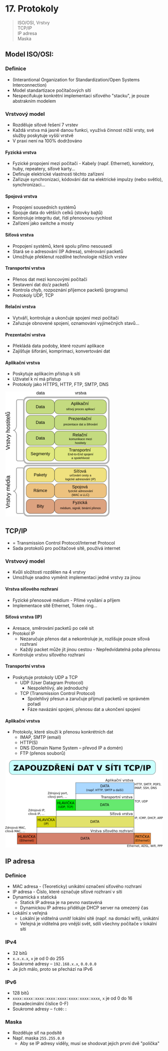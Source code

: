 # 17. Protokoly

> ISO/OSI, Vrstvy \
> TCP/IP \
> IP adresa \
> Maska

## Model ISO/OSI:

### Definice

- (Interantional Organization for Standardization/Open Systems Interconnection)
- Model standartizace počítačových sítí
- Nespecifukuje konkrétní implementaci síťového "stacku", je pouze abstrakním modelem

### Vrstvový model

- Rozděluje síťové řešení 7 vrstev
- Každá vrstva má jasně danou funkci, využívá činnost nižší vrsty, své služby poskytuje vyšší vrstvě
- V praxi není na 100% dodržováno

#### Fyzická vrstva

- Fyzické propojení mezi počítači - Kabely (např. Ethernet), konektory, huby, repeatery, síťové karty...
- Definuje elektrické vlastnosti těchto zařízení
- Zařizuje synchronizaci, kódování dat na elektrické impulzy (nebo světlo), synchronizaci...

#### Spojová vrstva

- Propojení sousedních systémů
- Spojuje data do větších celků (stovky bajtů)
- Kontroluje integritu dat, řídí přenosovou rychlost
- Zařízení jako switche a mosty

#### Síťová vrstva

- Propojení systémů, které spolu přímo nesousedí
- Stará se o adresování (IP Adresa), směrování packetů
- Umožňuje překlenut rozdílné technologie nižších vrstev

#### Transportní vrstva

- Přenos dat mezi koncovými počítači
- Sestavení dat do/z packetů
- Kontrola chyb, rozpoznání příjemce packetů (programu)
- Protokoly UDP, TCP

#### Relační vrstva

- Vytváří, kontroluje a ukončuje spojení mezi počítači
- Zařuzuje obnovené spojení, oznamování vyjímečných stavů...

#### Prezentační vrstva

- Překládá data podoby, které rozumí aplikace
- Zajišťuje šiforání, komprimaci, konvertování dat

#### Aplikační vrstva

- Poskytuje aplikacím přístup k síti
- Uživatel k ní má přístup
- Protokoly jako HTTPS, HTTP, FTP, SMTP, DNS

![Model ISO/OSI](./ISO_OSI.png)

## TCP/IP

- = Transmission Control Protocol/Internet Protocol
- Sada protokolů pro počítačové sítě, používá internet

### Vrstvový model

- Kvůli složitosti rozdělen na 4 vrstvy
- Umožňuje snadno vyměnit implementaci jedné vrstvy za jinou

#### Vrstva síťového rozhraní

- Fyzické přenosové médium - Přímé vysílání a příjem
- Implementace sítě Ethernet, Token ring...

#### Síťová vrstva (IP)

- Aresace, směrování packetů po celé sít
- Protokol IP
  - Nezaručuje přenos dat a nekontroluje je, rozlišuje pouze síťová rozhraní
  - Každý packet může jít jinou cestou - Nepředvídatelná poba přenosu
- Kontroluje vrstvu síťového rozhraní

#### Transportní vrstva

- Poskytuje protokoly UDP a TCP
  - UDP (User Datagram Protocol)
    - Nespolehlivý, ale jednoduchý
  - TCP (Transmission Control Protocol)
    - Spolehlivý přesun a zaručuje přijmutí packetů ve správném pořadí
    - Fáze navázání spojení, přenosu dat a ukončení spojení

#### Aplikační vrstva

- Protokoly, které slouží k přenosu konkrétních dat
  - IMAP, SMTP (email)
  - HTTP(S)
  - DNS (Domain Name System – převod IP a domén)
  - FTP (přenos souborů)

![Vrstvy TCP/IP](./TCP_IP.png)

## IP adresa

### Definice

- MAC adresa - (Teoreticky) unikátní označení síťového rozhraní
- IP adresa - Číslo, které označuje síťové rozhraní v síti
- Dynamická x statická
  - Statick IP adresa je na pevno nastavéná
  - Dynamickou IP adresu přiděluje DHCP server na omezený čas
- Lokální x veřejná
  - Lokální je viditelná uvnitř lokální sítě (např. na domácí wifi), unikátní
  - Veřejná je viditelná pro vnější svět, sdílí všechny počítače v lokální síti

### IPv4

- 32 bitů
- `x.x.x.x`, `x` je od 0 do 255
- Soukromé adresy – `192.168.x.x`, `0.0.0.0`
- Je jich málo, proto se přechází na IPv6

### IPv6

- 128 bitů
- `xxxx:xxxx:xxxx:xxxx:xxxx:xxxx:xxxx:xxxx`, `x` je od 0 do 16 (hexadecimální číslice 0-F)
- Soukromé adresy – `fc00::`

### Maska

- Rozděluje síť na podsítě
- Např. maska `255.255.0.0`
  - Aby se IP adresy viděly, musí se shodovat jejich první dvě "políčka"
